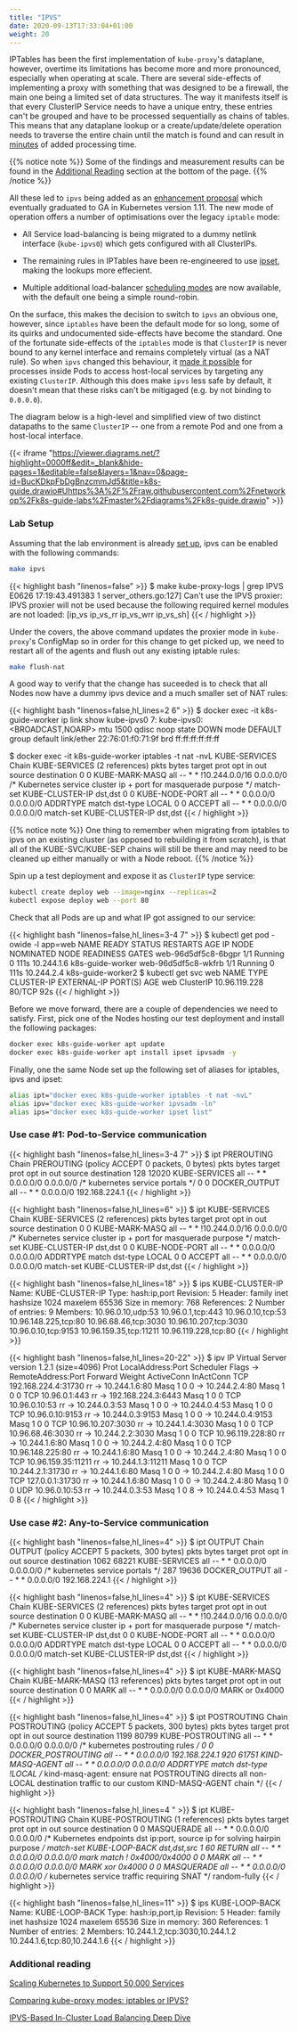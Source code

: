 ```yaml
---
title: "IPVS"
date: 2020-09-13T17:33:04+01:00
weight: 20
---
```


IPTables has been the first implementation of `kube-proxy`'s dataplane, however, overtime its limitations has become more and more pronounced, especially when operating at scale. There are several side-effects of implementing a proxy with something that was designed to be a firewall, the main one being a limited set of data structures. The way it manifests itself is that every ClusterIP Service needs to have a unique entry, these entries can't be grouped and have to be processed sequentially as chains of tables. This means that any dataplane lookup or a create/update/delete operation needs to traverse the entire chain until the match is found and can result in [minutes](https://docs.google.com/presentation/d/1BaIAywY2qqeHtyGZtlyAp89JIZs59MZLKcFLxKE6LyM/edit#slide=id.p20) of added processing time. 

{{% notice note %}}
Some of the findings and measurement results can be found in the [Additional Reading](#additional-reading) section at the bottom of the page.
{{% /notice %}}

All these led to `ipvs` being added as an [enhancement proposal](https://github.com/kubernetes/enhancements/tree/0e4d5df19d396511fe41ed0860b0ab9b96f46a2d/keps/sig-network/265-ipvs-based-load-balancing) which eventually graduated to GA in Kubernetes version 1.11. The new mode of operation offers a number of optimisations over the legacy `iptable` mode:

* All Service load-balancing is being migrated to a dummy netlink interface (`kube-ipvs0`) which gets configured with all ClusterIPs.

* The remaining rules in IPTables have been re-engineered to use [ipset](https://wiki.archlinux.org/title/Ipset), making the lookups more effecient.

* Multiple additional load-balancer [scheduling modes](https://kubernetes.io/blog/2018/07/09/ipvs-based-in-cluster-load-balancing-deep-dive/#parameter-changes) are now available, with the default one being a simple round-robin.


On the surface, this makes the decision to switch to `ipvs` an obvious one, however, since `iptables` have been the default mode for so long, some of its quirks and undocumented side-effects have become the standard. One of the fortunate side-effects of the `iptables` mode is that `ClusterIP` is never bound to any kernel interface and remains completely virtual (as a NAT rule). So when  `ipvs` changed this behaviour, it [made it possible](https://github.com/kubernetes/kubernetes/issues/72236) for processes inside Pods to access host-local services by targeting any existing `ClusterIP`. Although this does make `ipvs` less safe by default, it doesn't mean that these risks can't be mitigaged (e.g. by not binding to `0.0.0.0`).

The diagram below is a high-level and simplified view of two distinct datapaths to the same `ClusterIP` -- one from a remote Pod and one from a host-local interface.


{{< iframe "https://viewer.diagrams.net/?highlight=0000ff&edit=_blank&hide-pages=1&editable=false&layers=1&nav=0&page-id=BucKDkpFbDgBnzcmmJd5&title=k8s-guide.drawio#Uhttps%3A%2F%2Fraw.githubusercontent.com%2Fnetworkop%2Fk8s-guide-labs%2Fmaster%2Fdiagrams%2Fk8s-guide.drawio" >}}



### Lab Setup

Assuming that the lab environment is already [set up](/lab/), ipvs can be enabled with the following commands:

```bash
make ipvs
```



{{< highlight bash "linenos=false" >}}
$ make kube-proxy-logs | grep IPVS
E0626 17:19:43.491383       1 server_others.go:127] Can't use the IPVS proxier: IPVS proxier will not be used because the following required kernel modules are not loaded: [ip_vs ip_vs_rr ip_vs_wrr ip_vs_sh]
{{< / highlight >}}

Under the covers, the above command updates the proxier mode in `kube-proxy`'s ConfigMap so in order for this change to get picked up, we need to restart all of the agents and flush out any existing iptable rules:

```bash
make flush-nat
```

A good way to verify that the change has suceeded is to check that all Nodes now have a dummy ipvs device and a much smaller set of NAT rules:

{{< highlight bash "linenos=false,hl_lines=2 6" >}}
$ docker exec -it k8s-guide-worker ip link show kube-ipvs0 
7: kube-ipvs0: <BROADCAST,NOARP> mtu 1500 qdisc noop state DOWN mode DEFAULT group default
    link/ether 22:76:01:f0:71:9f brd ff:ff:ff:ff:ff:ff

$ docker exec -it k8s-guide-worker iptables -t nat -nvL KUBE-SERVICES
Chain KUBE-SERVICES (2 references)
 pkts bytes target     prot opt in     out     source               destination
    0     0 KUBE-MARK-MASQ  all  --  *      *      !10.244.0.0/16        0.0.0.0/0            /* Kubernetes service cluster ip + port for masquerade purpose */ match-set KUBE-CLUSTER-IP dst,dst
    0     0 KUBE-NODE-PORT  all  --  *      *       0.0.0.0/0            0.0.0.0/0            ADDRTYPE match dst-type LOCAL
    0     0 ACCEPT     all  --  *      *       0.0.0.0/0            0.0.0.0/0            match-set KUBE-CLUSTER-IP dst,dst
{{< / highlight >}}


{{% notice note %}}
One thing to remember when migrating from iptables to ipvs on an existing cluster (as opposed to rebuilding it from scratch), is that all of the KUBE-SVC/KUBE-SEP chains will still be there and may need to be cleaned up either manually or with a Node reboot.
{{% /notice %}}

Spin up a test deployment and expose it as `ClusterIP` type service:


```bash
kubectl create deploy web --image=nginx --replicas=2
kubectl expose deploy web --port 80
```

Check that all Pods are up and what IP got assigned to our service:

{{< highlight bash "linenos=false,hl_lines=3-4 7" >}}
$ kubectl get pod -owide -l app=web
NAME                  READY   STATUS    RESTARTS   AGE    IP           NODE                NOMINATED NODE   READINESS GATES
web-96d5df5c8-6bgpr   1/1     Running   0          111s   10.244.1.6   k8s-guide-worker    <none>           <none>
web-96d5df5c8-wkfrb   1/1     Running   0          111s   10.244.2.4   k8s-guide-worker2   <none>           <none>
$ kubectl get svc web
NAME   TYPE        CLUSTER-IP      EXTERNAL-IP   PORT(S)   AGE
web    ClusterIP   10.96.119.228   <none>        80/TCP    92s
{{< / highlight >}}

Before we move forward, there are a couple of dependencies we need to satisfy. First, pick one of the Nodes hosting our test deployment and install the following packages:

```bash
docker exec k8s-guide-worker apt update 
docker exec k8s-guide-worker apt install ipset ipvsadm -y
```

Finally, one the same Node set up the following set of aliases for iptables, ipvs and ipset:

```bash
alias ipt="docker exec k8s-guide-worker iptables -t nat -nvL"
alias ipv="docker exec k8s-guide-worker ipvsadm -ln"
alias ips="docker exec k8s-guide-worker ipset list"
```

### Use case #1: Pod-to-Service communication

{{< highlight bash "linenos=false,hl_lines=3-4 7" >}}
$  ipt PREROUTING
Chain PREROUTING (policy ACCEPT 0 packets, 0 bytes)
 pkts bytes target     prot opt in     out     source               destination
  128 12020 KUBE-SERVICES  all  --  *      *       0.0.0.0/0            0.0.0.0/0            /* kubernetes service portals */
    0     0 DOCKER_OUTPUT  all  --  *      *       0.0.0.0/0            192.168.224.1
{{< / highlight >}}

{{< highlight bash "linenos=false,hl_lines=6" >}}
$ ipt KUBE-SERVICES
Chain KUBE-SERVICES (2 references)
 pkts bytes target     prot opt in     out     source               destination
    0     0 KUBE-MARK-MASQ  all  --  *      *      !10.244.0.0/16        0.0.0.0/0            /* Kubernetes service cluster ip + port for masquerade purpose */ match-set KUBE-CLUSTER-IP dst,dst
    0     0 KUBE-NODE-PORT  all  --  *      *       0.0.0.0/0            0.0.0.0/0            ADDRTYPE match dst-type LOCAL
    0     0 ACCEPT     all  --  *      *       0.0.0.0/0            0.0.0.0/0            match-set KUBE-CLUSTER-IP dst,dst
{{< / highlight >}}


{{< highlight bash "linenos=false,hl_lines=18" >}}
$ ips KUBE-CLUSTER-IP
Name: KUBE-CLUSTER-IP
Type: hash:ip,port
Revision: 5
Header: family inet hashsize 1024 maxelem 65536
Size in memory: 768
References: 2
Number of entries: 9
Members:
10.96.0.10,udp:53
10.96.0.1,tcp:443
10.96.0.10,tcp:53
10.96.148.225,tcp:80
10.96.68.46,tcp:3030
10.96.10.207,tcp:3030
10.96.0.10,tcp:9153
10.96.159.35,tcp:11211
10.96.119.228,tcp:80
{{< / highlight >}}


{{< highlight bash "linenos=false,hl_lines=20-22" >}}
$ ipv
IP Virtual Server version 1.2.1 (size=4096)
Prot LocalAddress:Port Scheduler Flags
  -> RemoteAddress:Port           Forward Weight ActiveConn InActConn
TCP  192.168.224.4:31730 rr
  -> 10.244.1.6:80                Masq    1      0          0
  -> 10.244.2.4:80                Masq    1      0          0
TCP  10.96.0.1:443 rr
  -> 192.168.224.3:6443           Masq    1      0          0
TCP  10.96.0.10:53 rr
  -> 10.244.0.3:53                Masq    1      0          0
  -> 10.244.0.4:53                Masq    1      0          0
TCP  10.96.0.10:9153 rr
  -> 10.244.0.3:9153              Masq    1      0          0
  -> 10.244.0.4:9153              Masq    1      0          0
TCP  10.96.10.207:3030 rr
  -> 10.244.1.4:3030              Masq    1      0          0
TCP  10.96.68.46:3030 rr
  -> 10.244.2.2:3030              Masq    1      0          0
TCP  10.96.119.228:80 rr
  -> 10.244.1.6:80                Masq    1      0          0
  -> 10.244.2.4:80                Masq    1      0          0
TCP  10.96.148.225:80 rr
  -> 10.244.1.6:80                Masq    1      0          0
  -> 10.244.2.4:80                Masq    1      0          0
TCP  10.96.159.35:11211 rr
  -> 10.244.1.3:11211             Masq    1      0          0
TCP  10.244.2.1:31730 rr
  -> 10.244.1.6:80                Masq    1      0          0
  -> 10.244.2.4:80                Masq    1      0          0
TCP  127.0.0.1:31730 rr
  -> 10.244.1.6:80                Masq    1      0          0
  -> 10.244.2.4:80                Masq    1      0          0
UDP  10.96.0.10:53 rr
  -> 10.244.0.3:53                Masq    1      0          8
  -> 10.244.0.4:53                Masq    1      0          8
{{< / highlight >}}


### Use case #2: Any-to-Service communication

{{< highlight bash "linenos=false,hl_lines=4" >}}
$ ipt OUTPUT
Chain OUTPUT (policy ACCEPT 5 packets, 300 bytes)
 pkts bytes target     prot opt in     out     source               destination
 1062 68221 KUBE-SERVICES  all  --  *      *       0.0.0.0/0            0.0.0.0/0            /* kubernetes service portals */
  287 19636 DOCKER_OUTPUT  all  --  *      *       0.0.0.0/0            192.168.224.1
{{< / highlight >}}

{{< highlight bash "linenos=false,hl_lines=4" >}}
$ ipt KUBE-SERVICES
Chain KUBE-SERVICES (2 references)
 pkts bytes target     prot opt in     out     source               destination
    0     0 KUBE-MARK-MASQ  all  --  *      *      !10.244.0.0/16        0.0.0.0/0            /* Kubernetes service cluster ip + port for masquerade purpose */ match-set KUBE-CLUSTER-IP dst,dst
    0     0 KUBE-NODE-PORT  all  --  *      *       0.0.0.0/0            0.0.0.0/0            ADDRTYPE match dst-type LOCAL
    0     0 ACCEPT     all  --  *      *       0.0.0.0/0            0.0.0.0/0            match-set KUBE-CLUSTER-IP dst,dst
{{< / highlight >}}

{{< highlight bash "linenos=false,hl_lines=4" >}}
$ ipt KUBE-MARK-MASQ
Chain KUBE-MARK-MASQ (13 references)
 pkts bytes target     prot opt in     out     source               destination
    0     0 MARK       all  --  *      *       0.0.0.0/0            0.0.0.0/0            MARK or 0x4000
{{< / highlight >}}

{{< highlight bash "linenos=false,hl_lines=4" >}}
$ ipt POSTROUTING
Chain POSTROUTING (policy ACCEPT 5 packets, 300 bytes)
 pkts bytes target     prot opt in     out     source               destination
 1199 80799 KUBE-POSTROUTING  all  --  *      *       0.0.0.0/0            0.0.0.0/0            /* kubernetes postrouting rules */
    0     0 DOCKER_POSTROUTING  all  --  *      *       0.0.0.0/0            192.168.224.1
  920 61751 KIND-MASQ-AGENT  all  --  *      *       0.0.0.0/0            0.0.0.0/0            ADDRTYPE match dst-type !LOCAL /* kind-masq-agent: ensure nat POSTROUTING directs all non-LOCAL destination traffic to our custom KIND-MASQ-AGENT chain */
{{< / highlight >}}

{{< highlight bash "linenos=false,hl_lines=4 " >}}
$ ipt KUBE-POSTROUTING
Chain KUBE-POSTROUTING (1 references)
 pkts bytes target     prot opt in     out     source               destination
    0     0 MASQUERADE  all  --  *      *       0.0.0.0/0            0.0.0.0/0            /* Kubernetes endpoints dst ip:port, source ip for solving hairpin purpose */ match-set KUBE-LOOP-BACK dst,dst,src
    1    60 RETURN     all  --  *      *       0.0.0.0/0            0.0.0.0/0            mark match ! 0x4000/0x4000
    0     0 MARK       all  --  *      *       0.0.0.0/0            0.0.0.0/0            MARK xor 0x4000
    0     0 MASQUERADE  all  --  *      *       0.0.0.0/0            0.0.0.0/0            /* kubernetes service traffic requiring SNAT */ random-fully
{{< / highlight >}}

{{< highlight bash "linenos=false,hl_lines=11" >}}
$ ips KUBE-LOOP-BACK
Name: KUBE-LOOP-BACK
Type: hash:ip,port,ip
Revision: 5
Header: family inet hashsize 1024 maxelem 65536
Size in memory: 360
References: 1
Number of entries: 2
Members:
10.244.1.2,tcp:3030,10.244.1.2
10.244.1.6,tcp:80,10.244.1.6
{{< / highlight >}}


### Additional reading

[Scaling Kubernetes to Support 50,000 Services](https://docs.google.com/presentation/d/1BaIAywY2qqeHtyGZtlyAp89JIZs59MZLKcFLxKE6LyM/edit#slide=id.p19)

[Comparing kube-proxy modes: iptables or IPVS?](https://www.projectcalico.org/comparing-kube-proxy-modes-iptables-or-ipvs/)

[IPVS-Based In-Cluster Load Balancing Deep Dive](https://kubernetes.io/blog/2018/07/09/ipvs-based-in-cluster-load-balancing-deep-dive/)